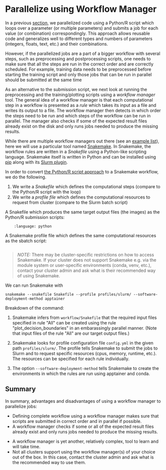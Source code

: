 # Parallelize using Workflow Manager

In a previous [section](parallelize_using_script), we parallelized code using a Python/R script which loops over a parameter
(or multiple parameters) and submits a job for each value (or combination) correspondingly. This approach 
allows reusable code and generalizes well to different types and numbers of parameters (integers, floats, text, etc.)
and their combinations.

However, if the parallelized jobs are a part of a bigger workflow 
with several steps, such as preprocessing and postprocessing scripts, one needs to make sure 
that all the steps are run in the correct order and are correctly scheduled. For example,
training data needs to be preprocessed before starting the training script and only 
those jobs that can be run in parallel should be submitted at the same time

As an alternative to the submission script, we next look at running the preprocessing and the 
training/plotting scripts using a _workflow manager_ tool. The general idea of a workflow manager
is that each computational step in a workflow is presented as a _rule_ which takes its input 
as a file and writes its output to a file. The workflow manager then detects in which order 
the steps need to be run and which steps of the workflow can be run in parallel. The manager
also checks if some of the expected result files already exist on the disk and only runs jobs 
needed to produce the missing results.

While there are multiple workflow managers out there
(see an [example list](https://github.com/meirwah/awesome-workflow-engines)), here we will
use a particular tool named [Snakemake](https://snakemake.readthedocs.io/en/stable/).
In Snakemake, the workflow rules are written in a _Snakefile_ using a Python-like scripting language.
Snakemake itself is written in Python and can be installed using [pip](https://pypi.org/project/snakemake/) 
along with its [Slurm plugin](https://snakemake.github.io/snakemake-plugin-catalog/plugins/executor/slurm.html).

In order to convert [the Python/R script approach](parallelize_using_script) to a Snakemake workflow, we do the following.

1. We write a _Snakefile_ which defines the computational steps (compare to the Python/R script with the loop)
2. We write a _profile file_ which defines the computational resources to request from cluster (compare to the Slurm batch script)

A Snakefile which produces the same target output files (the images) as the Python/R submission scripts:

```{literalinclude} /code/snakemake/scikit_example/Snakefile
    :language: python
```

A Snakemake profile file which defines the same computational resources as the sbatch script:

```{literalinclude} /code/snakemake/scikit_example/profiles/slurm/config.yaml
```

>*_NOTE:_* There may be cluster-specific restrictions on how to access Snakemake. If your
> cluster does not support Snakemake e.g. via the module system or user-specific
> environments (conda, venv, etc.), contact your cluster admin and ask what is
> their recommended way of using Snakemake.

We can run Snakemake with

```
snakemake --snakefile Snakefile --profile profiles/slurm/ --software-deployment-method apptainer

```

Breakdown of the command:

1. Snakemake infers from `workflow/Snakefile` that the required input files specified in rule "All" can be created using the rule "plot_decision_boundaries" in an embarassingly parallel manner. (Note that input files of the rule "All" are our target output files.)

2. Snakemake looks for profile configuration file `config.yml` in the given path `profiles/slurm/`. The profile tells Snakemake to submit the jobs to Slurm and to request specific resources (cpus, memory, runtime, etc.). The resources can be specified for each rule individually.

3. The option `--software-deployment-method` tells Snakemake to create the environments in which the rules are run using apptainer and conda.




## Summary

In summary, advantages and disadvantages of using a workflow manager to parallelize jobs:

+ Defining complete workflow using a workflow manager makes sure that scripts are submitted in correct order and in parallel if possible.
+ A workflow manager checks if some or all of the expected result files already exist and only runs jobs needed to produce the missing results.
  
- A workflow manager is yet another, relatively complex, tool to learn and will take time.
- Not all clusters support using the workflow manager(s) of your choice out of the box. In this case, contact the cluster admin and ask what is the recommended way to use them.

